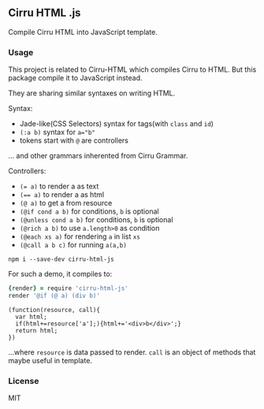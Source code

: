 
Cirru HTML .js
------

Compile Cirru HTML into JavaScript template.

### Usage

This project is related to Cirru-HTML which compiles Cirru to HTML.
But this package compile it to JavaScript instead.

They are sharing similar syntaxes on writing HTML.

Syntax:

* Jade-like(CSS Selectors) syntax for tags(with `class` and `id`)
* `(:a b)` syntax for `a="b"`
* tokens start with `@` are controllers

... and other grammars inherented from Cirru Grammar.

Controllers:

* `(= a)` to render a as text
* `(== a)` to render a as html
* `(@ a)` to get a from resource
* `(@if cond a b)` for conditions, `b` is optional
* `(@unless cond a b)` for conditions, `b` is optional
* `(@rich a b)` to use `a.length>0` as condition
* `(@each xs a)` for rendering `a` in list `xs`
* `(@call a b c)` for running `a(a,b)`

```
npm i --save-dev cirru-html-js
```
For such a demo, it compiles to:
```coffee
{render} = require 'cirru-html-js'
render '@if (@ a) (div b)'
```
```
(function(resource, call){
  var html;
  if(html+=resource['a'];){html+='<div>b</div>';}
  return html;
})
```
...where `resource` is data passed to render.
`call` is an object of methods that maybe useful in template.

### License

MIT